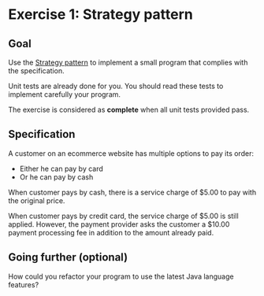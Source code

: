 # Exercise 1: Strategy pattern

## Goal

Use the [Strategy pattern](https://refactoring.guru/design-patterns/strategy) to implement a small program that complies with the specification.

Unit tests are already done for you. You should read these tests to implement carefully your program.

The exercise is considered as **complete** when all unit tests provided pass.

## Specification

A customer on an ecommerce website has multiple options to pay its order:

- Either he can pay by card
- Or he can pay by cash

When customer pays by cash, there is a service charge of $5.00 to pay with the original price.

When customer pays by credit card, the service charge of $5.00 is still applied. However, the payment provider asks the customer a $10.00 payment processing fee in addition to the amount already paid.

## Going further (optional)

How could you refactor your program to use the latest Java language features?
